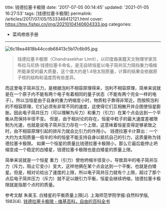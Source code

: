 title: 钱德拉塞卡极限
date: '2017-07-05 00:14:45'
updated: '2021-01-05 16:27:53'
tags: [钱德拉塞卡极限]
permalink: /articles/2017/07/05/1533348412121.html
cover: https://tmx.fishpi.cn/img/20210104140604333.jpg
categories: 
- 菜鸡修炼手册
---
![6c18ea4818b44ccdb68413c5b17c6b95.jpg](https://tmx.fishpi.cn/img/20210104140604333.jpg)

<blockquote>钱德拉塞卡极限（Chandrasekhar Limit），以印度裔美籍天文物理学家苏布拉马尼扬·钱德拉塞卡命名，是无自转恒星以电子简并压力阻挡重力塌缩所能承受的最大质量，这个值大约是1.4倍太阳质量，计算的结果会依据原子核的结构和温度而有些差异。</blockquote>

<!--more-->

而这里电子简并压力，是根据泡利不相容原理得来，泡利不相容原理，简单来说就是在一个原子内不能有两个电子有着相同的量子状态（不能有两个完全一样的电子）。所以当恒星由于自身的重力坍缩变小时，物质粒子靠得非常近，而按照泡利的不相容原理，它们必须有非常不同的速度，这使得它们互相散开并企图使恒星膨胀。因此电子简并压力（可以理解为斥力）和重力（引力）在某个点会达到一个平衡从而保持半径不变。
但是，由于相对论的存在，恒星中粒子的最大速度差被限制为光速，也就是说电子简并压力存在一个上限，这意味着恒星变得足够紧致之时，由不相容原理引起的排斥力就会比引力的作用小。
钱德拉塞卡计算出：一个大约为太阳质量一倍半的冷的恒星不能支持自身以抵抗自己的引力，这质量称为钱德拉塞卡极限。
如果一个恒星的质量比钱德拉塞卡极限小，那么它最后能停止坍缩变成一个稳定的白矮星，钱德拉塞卡极限也是白矮星的质量上限。

简单来说就是一个恒星 重力（引力）使他坍缩半径变小，导致其中的电子简并压力（斥力，阻止它变小）变大，这样他俩在某个点会达到一个平衡，也就是白矮星。但是，相对论给出了速度的上限，所以电子简并压力就有个上限，超过了那个点后电子简并压力（斥力）就不足以跟引力平衡，恒星会继续坍缩，钱德拉塞卡极限就是指那个点时的质量。

参考文献
朱美玉. 白矮星的平衡质量上限[J]. 上海师范学院学报:自然科学版, 1983(4).
<a href="https://zh.m.wikipedia.org/wiki/%E9%8C%A2%E5%BE%B7%E6%8B%89%E5%A1%9E%E5%8D%A1%E6%A5%B5%E9%99%90" target="_blank" rel="nofollow">钱德拉塞卡极限 - 维基百科，自由的百科全书</a>

